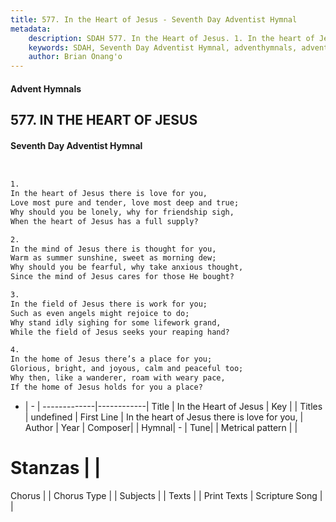 ```yaml
---
title: 577. In the Heart of Jesus - Seventh Day Adventist Hymnal
metadata:
    description: SDAH 577. In the Heart of Jesus. 1. In the heart of Jesus there is love for you, Love most pure and tender, love most deep and true; Why should you be lonely, why for friendship sigh, When the heart of Jesus has a full supply?
    keywords: SDAH, Seventh Day Adventist Hymnal, adventhymnals, advent hymnals, In the Heart of Jesus, In the heart of Jesus there is love for you, 
    author: Brian Onang'o
---
```


#### Advent Hymnals
## 577. IN THE HEART OF JESUS
#### Seventh Day Adventist Hymnal

```txt


1.
In the heart of Jesus there is love for you,
Love most pure and tender, love most deep and true;
Why should you be lonely, why for friendship sigh,
When the heart of Jesus has a full supply?

2.
In the mind of Jesus there is thought for you,
Warm as summer sunshine, sweet as morning dew;
Why should you be fearful, why take anxious thought,
Since the mind of Jesus cares for those He bought?

3.
In the field of Jesus there is work for you;
Such as even angels might rejoice to do;
Why stand idly sighing for some lifework grand,
While the field of Jesus seeks your reaping hand?

4.
In the home of Jesus there’s a place for you;
Glorious, bright, and joyous, calm and peaceful too;
Why then, like a wanderer, roam with weary pace,
If the home of Jesus holds for you a place?


```

- |   -  |
-------------|------------|
Title | In the Heart of Jesus |
Key |  |
Titles | undefined |
First Line | In the heart of Jesus there is love for you, |
Author | 
Year | 
Composer|  |
Hymnal|  - |
Tune|  |
Metrical pattern | |
# Stanzas |  |
Chorus |  |
Chorus Type |  |
Subjects |  |
Texts |  |
Print Texts | 
Scripture Song |  |
  
